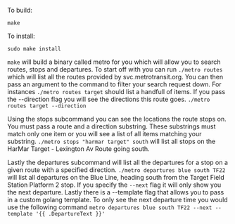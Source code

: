 To build:
```
make
```

To install:
```
sudo make install
```

`make` will build a binary called metro for you which will allow you to search routes, stops and departures. To start off with you can run `./metro routes` which will list all the routes provided by svc.metrotransit.org. You can then pass an argument to the command to filter your search request down. For instances `./metro routes target` should list a handfull of items. If you pass the --direction flag you will see the directions this route goes. `./metro routes target --direction`

Using the stops subcommand you can see the locations the route stops on. You must pass a route and a direction substring. These substrings must match only one item or you will see a list of all items matching your substring. `./metro stops "harmar target" south` will list all stops on the HarMar Target - Lexington Av Route going south.

Lastly the departures subcommand will list all the departures for a stop on a given route with a specified direction. `./metro departures blue south TF22` will list all departures on the Blue Line, heading south from the Target Field Station Platform 2 stop. If you specify the `--next` flag it will only show you the next departure. Lastly there is a --template flag that allows you to pass in a custom golang template. To only see the next departure time you would use the following command `metro departures blue south TF22 --next --template '{{ .DepartureText }}'`
